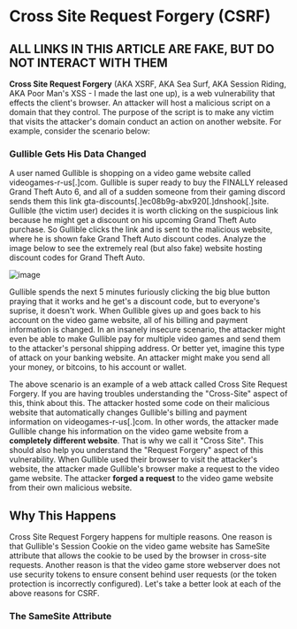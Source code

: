 <h1>Cross Site Request Forgery (CSRF)</h1>
<h2>ALL LINKS IN THIS ARTICLE ARE FAKE, BUT DO NOT INTERACT WITH THEM</h2>

**Cross Site Request Forgery** (AKA XSRF, AKA Sea Surf, AKA Session Riding, AKA Poor Man's XSS - I made the last one up), is a web vulnerability that effects the client's browser. An attacker will host a malicious script on a domain that they control. The purpose of the script is to make any victim that visits the attacker's domain conduct an action on another website. For example, consider the scenario below:

<h3>Gullible Gets His Data Changed</h3>

A user named Gullible is shopping on a video game website called videogames-r-us[.]com. Gullible is super ready to buy the FINALLY released Grand Theft Auto 6, and all of a sudden someone from their gaming discord sends them this link gta-discounts[.]ec08b9g-abx920[.]dnshook[.]site. Gullible (the victim user) decides it is worth clicking on the suspicious link because he might get a discount on his upcoming Grand Theft Auto purchase. So Gullible clicks the link and is sent to the malicious website, where he is shown fake Grand Theft Auto discount codes. Analyze the image below to see the extremely real (but also fake) website hosting discount codes for Grand Theft Auto.

![image](https://github.com/user-attachments/assets/09722e1a-416e-4bbb-97dc-26a884389799)

Gullible spends the next 5 minutes furiously clicking the big blue button praying that it works and he get's a discount code, but to everyone's suprise, it doesn't work. When Gullible gives up and goes back to his account on the video game website, all of his billing and payment information is changed. In an insanely insecure scenario, the attacker might even be able to make Gullible pay for multiple video games and send them to the attacker's personal shipping address. Or better yet, imagine this type of attack on your banking website. An attacker might make you send all your money, or bitcoins, to his account or wallet.

The above scenario is an example of a web attack called Cross Site Request Forgery. If you are having troubles understanding the "Cross-Site" aspect of this, think about this. The attacker hosted some code on their malicious website that automatically
changes Gullible's billing and payment information on videogames-r-us[.]com. In other words, the attacker made Gullible change his information on the video game website from a **completely different website**. That is why we call it "Cross Site". This should
also help you understand the "Request Forgery" aspect of this vulnerability. When Gullible used their browser to visit the attacker's website, the attacker made Gullible's browser make a request to the video game website. The attacker **forged a request**
to the video game website from their own malicious website.

<h2>Why This Happens</h2>

Cross Site Request Forgery happens for multiple reasons. One reason is that Gullible's Session Cookie on the video game website has SameSite attribute that allows the cookie to be used by the browser in cross-site requests. Another reason is that the video game store webserver does not use security tokens to ensure consent behind user requests (or the token protection is incorrectly configured). Let's take a better look at each of the above reasons for CSRF.

<h3>The SameSite Attribute</h3>
